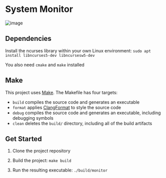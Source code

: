 # System Monitor

![image](https://user-images.githubusercontent.com/113075816/236335603-ff2f3a38-1767-4773-a704-60bb08a6b1aa.png)

## Dependencies 

Install the ncurses library within your own Linux environment: `sudo apt install libncurses5-dev libncursesw5-dev`

You also need `cmake` and `make` installed 


## Make
This project uses [Make](https://www.gnu.org/software/make/). The Makefile has four targets:
* `build` compiles the source code and generates an executable
* `format` applies [ClangFormat](https://clang.llvm.org/docs/ClangFormat.html) to style the source code
* `debug` compiles the source code and generates an executable, including debugging symbols
* `clean` deletes the `build/` directory, including all of the build artifacts

## Get Started

1. Clone the project repository

2. Build the project: `make build`

3. Run the resulting executable: `./build/monitor`
